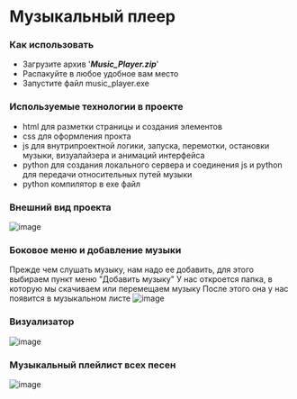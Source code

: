 # Музыкальный плеер

### Как использовать
- Загрузите архив '<b><i>Music_Player.zip</i></b>'
- Распакуйте в любое удобное вам место
- Запустите файл music_player.exe

### Используемые технологии в проекте
- html для разметки страницы и создания элементов
- css для оформления прокта
- js для внутрипроектной логики, запуска, перемотки, остановки музыки, визуалайзера и анимаций интерфейса
- python для создания локального сервера и соединения js и python для передачи относительных путей музыки
- python компилятор в exe файл

### Внешний вид проекта
![image](https://user-images.githubusercontent.com/116903571/222361702-d4445fe1-febf-4cf6-a4a8-f0777e1628b3.png)

### Боковое меню и добавление музыки

Прежде чем слушать музыку, нам надо ее добавить, для этого выбираем пункт меню "Добавить музыку"
У нас откроется папка, в которую мы скачиваем или перемещаем музыку
После этого она у нас появится в музыкальном листе
![image](https://user-images.githubusercontent.com/116903571/222361867-d486e4f7-3d1e-45d4-b772-b1a77060d1cb.png)

### Визуализатор
![image](https://user-images.githubusercontent.com/116903571/222362421-9bfbd6de-89c7-449d-bdf1-b7ad2b5989ea.png)

### Музыкальный плейлист всех песен
![image](https://user-images.githubusercontent.com/116903571/222362598-0b69cc4b-39a9-4e37-b9f6-9666c92eb77c.png)

